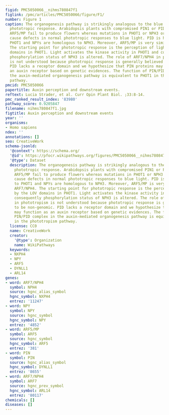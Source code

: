 ```yaml
---
figid: PMC5050066__nihms780847f1
figlink: /pmc/articles/PMC5050066/figure/F1/
number: Figure 1
caption: The organogenesis pathway is strikingly analogous to the blue light-mediated
  phototropic response. Arabidopsis plants with compromised PIN1 or PID or NPY or
  ARF5/MP fail to produce flowers whereas mutations in PHOT1 or NPH3 or ARF7/NPH4
  cause defects in normal phototropic responses to blue light. PID is homologous to
  PHOT1 and NPYs are homologous to NPH3. Moreover, ARF5/MP is very similar to ARF7/NPH4.
  The starting point for phototropic response is the perception of light by the LOV
  domains in PHOT1. Light activates the kinase activity in PHOT1 and consequently
  phosphorylation status of NPH3 is altered. The role of ARF7/NPH4 in phototropism
  is not understood because phototropic response is generally believed to be non-genomic.
  PID lacks a receptor domain and we hypothesize that PIN proteins may function as
  an auxin receptor based on genetic evidences. The function of PIN/PID complex in
  the auxin-mediated organogenesis pathway is equivalent to PHOT1 in the phototropism
  pathway.
pmcid: PMC5050066
papertitle: Auxin perception and downstream events.
reftext: Lucia Strader, et al. Curr Opin Plant Biol. ;33:8-14.
pmc_ranked_result_index: '83980'
pathway_score: 0.9205847
filename: nihms780847f1.jpg
figtitle: Auxin perception and downstream events
year: ''
organisms:
- Homo sapiens
ndex: ''
annotations: []
seo: CreativeWork
schema-jsonld:
  '@context': https://schema.org/
  '@id': https://pfocr.wikipathways.org/figures/PMC5050066__nihms780847f1.html
  '@type': Dataset
  description: The organogenesis pathway is strikingly analogous to the blue light-mediated
    phototropic response. Arabidopsis plants with compromised PIN1 or PID or NPY or
    ARF5/MP fail to produce flowers whereas mutations in PHOT1 or NPH3 or ARF7/NPH4
    cause defects in normal phototropic responses to blue light. PID is homologous
    to PHOT1 and NPYs are homologous to NPH3. Moreover, ARF5/MP is very similar to
    ARF7/NPH4. The starting point for phototropic response is the perception of light
    by the LOV domains in PHOT1. Light activates the kinase activity in PHOT1 and
    consequently phosphorylation status of NPH3 is altered. The role of ARF7/NPH4
    in phototropism is not understood because phototropic response is generally believed
    to be non-genomic. PID lacks a receptor domain and we hypothesize that PIN proteins
    may function as an auxin receptor based on genetic evidences. The function of
    PIN/PID complex in the auxin-mediated organogenesis pathway is equivalent to PHOT1
    in the phototropism pathway.
  license: CC0
  name: CreativeWork
  creator:
    '@type': Organization
    name: WikiPathways
  keywords:
  - NXPH4
  - NPY
  - ARF5
  - DYNLL1
  - ARL14
genes:
- word: ARF7/NPH4
  symbol: NPH4
  source: hgnc_alias_symbol
  hgnc_symbol: NXPH4
  entrez: '11247'
- word: NPY
  symbol: NPY
  source: hgnc_symbol
  hgnc_symbol: NPY
  entrez: '4852'
- word: ARF5/MP
  symbol: ARF5
  source: hgnc_symbol
  hgnc_symbol: ARF5
  entrez: '381'
- word: PIN
  symbol: PIN
  source: hgnc_alias_symbol
  hgnc_symbol: DYNLL1
  entrez: '8655'
- word: ARF7/NPH4
  symbol: ARF7
  source: hgnc_prev_symbol
  hgnc_symbol: ARL14
  entrez: '80117'
chemicals: []
diseases: []
---
```

